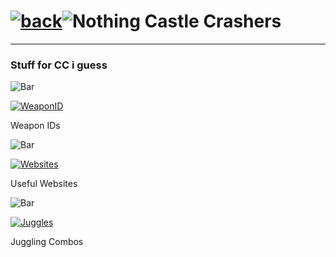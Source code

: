 # [![back](https://cdn.discordapp.com/emojis/887168885747511396?size=32)](https://dxrpy.github.io/Dxrpys-Garbage-Website)![`Nothing`](https://cdn.discordapp.com/attachments/584355797366997002/889386862916014090/nothing.png) Castle Crashers

---

### Stuff for CC i guess

![`Bar`](https://cdn.discordapp.com/attachments/584355797366997002/889006586406772746/4M7IWwP.png)

[![`WeaponID`](https://user-images.githubusercontent.com/64295233/136686614-21ef83d4-40bd-406a-bede-29dd1ca9f882.png)](https://dxrpy.github.io/Dxrpys-Garbage-Website/castlecrashers/weapons)

Weapon IDs

![`Bar`](https://cdn.discordapp.com/attachments/584355797366997002/889006586406772746/4M7IWwP.png)

[![`Websites`](https://user-images.githubusercontent.com/64295233/136686774-0bc3bed0-10ae-422d-81e5-a9f3fbbe3209.png)](https://dxrpy.github.io/Dxrpys-Garbage-Website/castlecrashers/websites)

Useful Websites

![`Bar`](https://cdn.discordapp.com/attachments/584355797366997002/889006586406772746/4M7IWwP.png)

[![`Juggles`](https://user-images.githubusercontent.com/64295233/136686774-0bc3bed0-10ae-422d-81e5-a9f3fbbe3209.png)](https://dxrpy.github.io/Dxrpys-Garbage-Website/castlecrashers/juggles)

Juggling Combos
